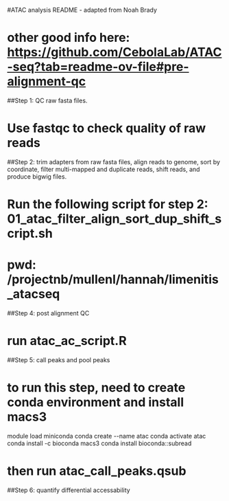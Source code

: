 #ATAC analysis README - adapted from Noah Brady
# other good info here: https://github.com/CebolaLab/ATAC-seq?tab=readme-ov-file#pre-alignment-qc

##Step 1: QC raw fasta files. 

# Use fastqc to check quality of raw reads

##Step 2: trim adapters from raw fasta files, align reads to genome, sort by coordinate, filter multi-mapped and duplicate reads, shift reads, and produce bigwig files.

# Run the following script for step 2: 01_atac_filter_align_sort_dup_shift_script.sh
# pwd: /projectnb/mullenl/hannah/limenitis_atacseq


##Step 4: post alignment QC 

# run  atac_ac_script.R

##Step 5: call peaks and pool peaks

# to run this step, need to create conda environment and install macs3
module load miniconda
conda create --name atac
conda activate atac
conda install -c bioconda macs3
conda install bioconda::subread

# then run atac_call_peaks.qsub 

##Step 6: quantify differential accessability 